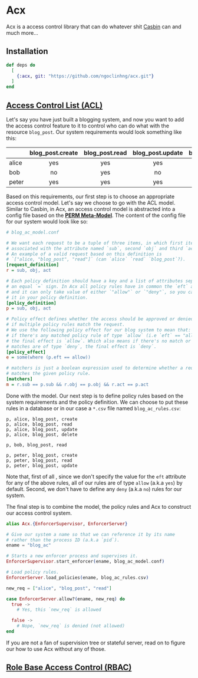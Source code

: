 # Acx
Acx is a access control library that can do whatever shit [Casbin](https://casbin.org/) can and much more...

## Installation

```elixir
def deps do
  [
    {:acx, git: "https://github.com/ngoclinhng/acx.git"}
  ]
end
```

## [Access Control List (ACL)](https://en.wikipedia.org/wiki/Access-control_list)

Let's say you have just built a blogging system, and now you want to add the
access control feature to it to control who can do what with the resource `blog_post`. Our system requirements would look something like this:

|       | blog_post.create | blog_post.read | blog_post.update | blog_post.delete |
| ----- |:----------------:|:--------------:|:----------------:|:----------------:|
| alice |     yes          |       yes      |        yes       |          yes     |
| bob   |     no           |       yes      |        no        |          yes     |
| peter |     yes          |       yes      |        yes       |          no      |

Based on this requirements, our first step is to choose an appropriate access control model. Let's say we choose to go with the ACL model. Similar to Casbin, in Acx, an access control model is abstracted into a config file based on the **[PERM Meta-Model](https://vicarie.in/posts/generalized-authz.html)**. The content of the config file for our system would look like so:

```ini
# blog_ac_model.conf

# We want each request to be a tuple of three items, in which first item
# associated with the attribute named `sub`, second `obj` and third `act`.
# An example of a valid request based on this definition is
# `["alice, "blog_post", "read"]` (can `alice` `read` `blog_post`?).
[request_definition]
r = sub, obj, act

# Each policy definition should have a key and a list of attributes separated by
# an equal `=` sign. In Acx all policy rules have in common the `eft` attribute
# and it can only take value of either `"allow"` or `"deny"`, so you can ommit
# it in your policy definition.
[policy_definition]
p = sub, obj, act

# Policy effect defines whether the access should be approved or denied
# if multiple policy rules match the request.
# We use the following policy effect for our blog system to mean that:
# if there's any matched policy rule of type `allow` (i.e `eft` == "allow"),
# the final effect is `allow`. Which also means if there's no match or all
# matches are of type `deny`, the final effect is `deny`.
[policy_effect]
e = some(where (p.eft == allow))

# matchers is just a boolean expression used to determine whether a request
# matches the given policy rule.
[matchers]
m = r.sub == p.sub && r.obj == p.obj && r.act == p.act

```

Done with the model. Our next step is to define policy rules based on the
system requirements and the policy definition. We can choose to put these
rules in a database or in our case a `*.csv` file named `blog_ac_rules.csv`:

```
p, alice, blog_post, create
p, alice, blog_post, read
p, alice, blog_post, update
p, alice, blog_post, delete

p, bob, blog_post, read

p, peter, blog_post, create
p, peter, blog_post, read
p, peter, blog_post, update

```

Note that, first of all , since we don't specify the value for the `eft`
attribute for any of the above rules, all of our rules are of type `allow`
(a.k.a `yes`) by default. Second, we don't have to define any `deny`
(a.k.a `no`) rules for our system.

The final step is to combine the model, the policy rules and Acx to
construct our access control system.

```elixir
alias Acx.{EnforcerSupervisor, EnforcerServer}

# Give our system a name so that we can reference it by its name
# rather than the process ID (a.k.a `pid`).
ename = "blog_ac"

# Starts a new enforcer process and supervises it.
EnforcerSupervisor.start_enforcer(ename, blog_ac_model.conf)

# Load policy rules.
EnforcerServer.load_policies(ename, blog_ac_rules.csv)

new_req = ["alice", "blog_post", "read"]

case EnforcerServer.allow?(ename, new_req) do
  true ->
    # Yes, this `new_req` is allowed

  false ->
    # Nope, `new_req` is denied (not allowed)
end
```

If you are not a fan of supervision tree or stateful server, read on to
figure our how to use Acx without any of those.

## [Role Base Access Control (RBAC)](https://en.wikipedia.org/wiki/Role-based_access_control)

